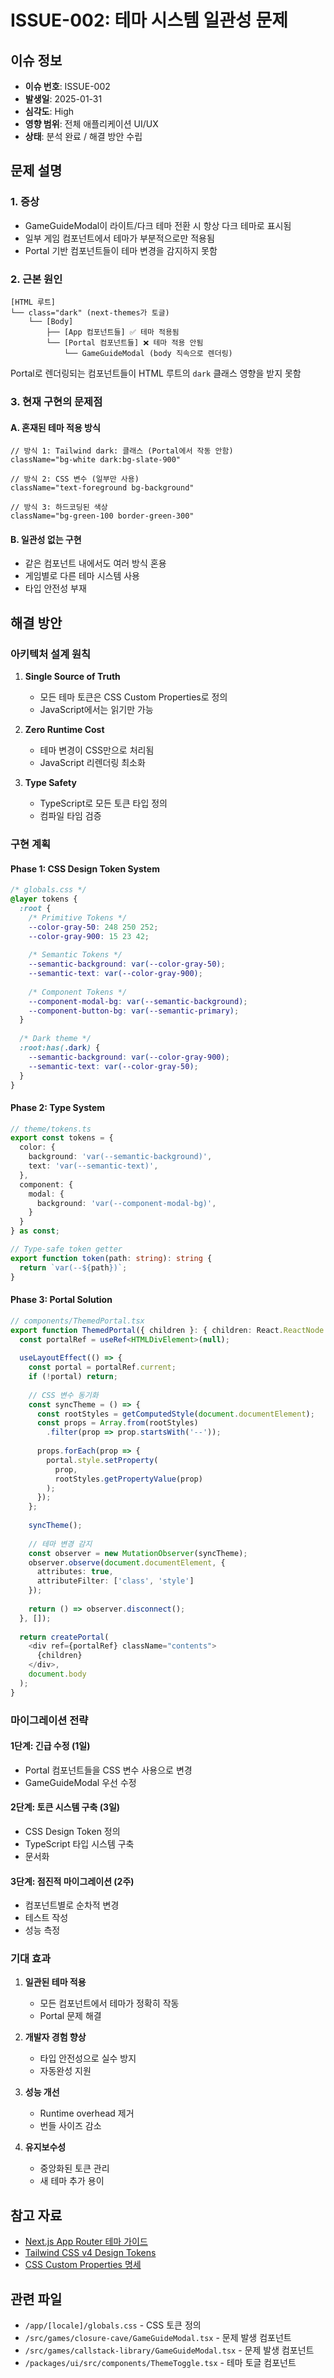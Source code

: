 # ISSUE-002: 테마 시스템 일관성 문제

## 이슈 정보
- **이슈 번호**: ISSUE-002
- **발생일**: 2025-01-31
- **심각도**: High
- **영향 범위**: 전체 애플리케이션 UI/UX
- **상태**: 분석 완료 / 해결 방안 수립

## 문제 설명

### 1. 증상
- GameGuideModal이 라이트/다크 테마 전환 시 항상 다크 테마로 표시됨
- 일부 게임 컴포넌트에서 테마가 부분적으로만 적용됨
- Portal 기반 컴포넌트들이 테마 변경을 감지하지 못함

### 2. 근본 원인
```
[HTML 루트]
└── class="dark" (next-themes가 토글)
    └── [Body]
        ├── [App 컴포넌트들] ✅ 테마 적용됨
        └── [Portal 컴포넌트들] ❌ 테마 적용 안됨
            └── GameGuideModal (body 직속으로 렌더링)
```

Portal로 렌더링되는 컴포넌트들이 HTML 루트의 `dark` 클래스 영향을 받지 못함

### 3. 현재 구현의 문제점

#### A. 혼재된 테마 적용 방식
```tsx
// 방식 1: Tailwind dark: 클래스 (Portal에서 작동 안함)
className="bg-white dark:bg-slate-900"

// 방식 2: CSS 변수 (일부만 사용)
className="text-foreground bg-background"

// 방식 3: 하드코딩된 색상
className="bg-green-100 border-green-300"
```

#### B. 일관성 없는 구현
- 같은 컴포넌트 내에서도 여러 방식 혼용
- 게임별로 다른 테마 시스템 사용
- 타입 안전성 부재

## 해결 방안

### 아키텍처 설계 원칙

1. **Single Source of Truth**
   - 모든 테마 토큰은 CSS Custom Properties로 정의
   - JavaScript에서는 읽기만 가능

2. **Zero Runtime Cost**
   - 테마 변경이 CSS만으로 처리됨
   - JavaScript 리렌더링 최소화

3. **Type Safety**
   - TypeScript로 모든 토큰 타입 정의
   - 컴파일 타임 검증

### 구현 계획

#### Phase 1: CSS Design Token System
```css
/* globals.css */
@layer tokens {
  :root {
    /* Primitive Tokens */
    --color-gray-50: 248 250 252;
    --color-gray-900: 15 23 42;
    
    /* Semantic Tokens */
    --semantic-background: var(--color-gray-50);
    --semantic-text: var(--color-gray-900);
    
    /* Component Tokens */
    --component-modal-bg: var(--semantic-background);
    --component-button-bg: var(--semantic-primary);
  }
  
  /* Dark theme */
  :root:has(.dark) {
    --semantic-background: var(--color-gray-900);
    --semantic-text: var(--color-gray-50);
  }
}
```

#### Phase 2: Type System
```typescript
// theme/tokens.ts
export const tokens = {
  color: {
    background: 'var(--semantic-background)',
    text: 'var(--semantic-text)',
  },
  component: {
    modal: {
      background: 'var(--component-modal-bg)',
    }
  }
} as const;

// Type-safe token getter
export function token(path: string): string {
  return `var(--${path})`;
}
```

#### Phase 3: Portal Solution
```typescript
// components/ThemedPortal.tsx
export function ThemedPortal({ children }: { children: React.ReactNode }) {
  const portalRef = useRef<HTMLDivElement>(null);
  
  useLayoutEffect(() => {
    const portal = portalRef.current;
    if (!portal) return;
    
    // CSS 변수 동기화
    const syncTheme = () => {
      const rootStyles = getComputedStyle(document.documentElement);
      const props = Array.from(rootStyles)
        .filter(prop => prop.startsWith('--'));
      
      props.forEach(prop => {
        portal.style.setProperty(
          prop,
          rootStyles.getPropertyValue(prop)
        );
      });
    };
    
    syncTheme();
    
    // 테마 변경 감지
    const observer = new MutationObserver(syncTheme);
    observer.observe(document.documentElement, {
      attributes: true,
      attributeFilter: ['class', 'style']
    });
    
    return () => observer.disconnect();
  }, []);
  
  return createPortal(
    <div ref={portalRef} className="contents">
      {children}
    </div>,
    document.body
  );
}
```

### 마이그레이션 전략

#### 1단계: 긴급 수정 (1일)
- Portal 컴포넌트들을 CSS 변수 사용으로 변경
- GameGuideModal 우선 수정

#### 2단계: 토큰 시스템 구축 (3일)
- CSS Design Token 정의
- TypeScript 타입 시스템 구축
- 문서화

#### 3단계: 점진적 마이그레이션 (2주)
- 컴포넌트별로 순차적 변경
- 테스트 작성
- 성능 측정

### 기대 효과

1. **일관된 테마 적용**
   - 모든 컴포넌트에서 테마가 정확히 작동
   - Portal 문제 해결

2. **개발자 경험 향상**
   - 타입 안전성으로 실수 방지
   - 자동완성 지원

3. **성능 개선**
   - Runtime overhead 제거
   - 번들 사이즈 감소

4. **유지보수성**
   - 중앙화된 토큰 관리
   - 새 테마 추가 용이

## 참고 자료

- [Next.js App Router 테마 가이드](https://nextjs.org/docs/app/building-your-application/styling/css-variables)
- [Tailwind CSS v4 Design Tokens](https://tailwindcss.com/docs/v4-beta)
- [CSS Custom Properties 명세](https://www.w3.org/TR/css-variables-1/)

## 관련 파일

- `/app/[locale]/globals.css` - CSS 토큰 정의
- `/src/games/closure-cave/GameGuideModal.tsx` - 문제 발생 컴포넌트
- `/src/games/callstack-library/GameGuideModal.tsx` - 문제 발생 컴포넌트
- `/packages/ui/src/components/ThemeToggle.tsx` - 테마 토글 컴포넌트